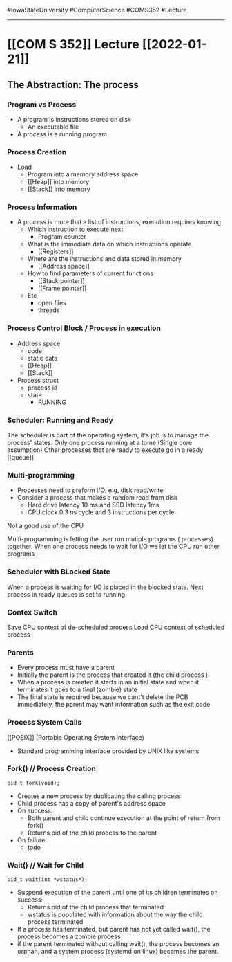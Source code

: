 #IowaStateUniversity
#ComputerScience
#COMS352
#Lecture

---

# [[COM S 352]] Lecture [[2022-01-21]]

## The Abstraction: The process 

### Program  vs Process 

- A program is instructions stored on disk 
	- An executable file 
- A process is a running program 

### Process Creation
- Load
	- Program into a memory address space 
	-  [[Heap]] into memory 
	-  [[Stack]] into memory 

### Process Information 
- A process is more that a list of instructions, execution requires knowing 
	- Which instruction to execute next 
		- Program counter 
	- What is the immediate data on which instructions operate 
		- [[Registers]]
	- Where are the instructions and data stored in memory 
		- [[Address space]] 
	- How to find parameters of current functions 
		- [[Stack pointer]] 
		- [[Frame pointer]]
	- Etc 
		- open files 
		- threads 
### Process Control Block / Process in execution
- Address space 
	- code
	- static data
	- [[Heap]] 
	- [[Stack]]
- Process struct 
	- process id 
	- state 
		- RUNNING
		
### Scheduler: Running and Ready 

The scheduler is part of the operating system, it's job is to manage the process' states. Only one process running at a tome (Single core assumption)
Other processes that are ready to execute go in a ready [[queue]]

### Multi-programming 

- Processes need to preform I/O, e.g, disk read/write
- Consider a process that makes a random read from disk 
	- Hard drive latency 10 ms and SSD latency 1ms
	- CPU clock 0.3 ns cycle and 3 instructions per cycle 

Not a good use of the CPU

Multi-programming is letting the user run mutiple programs ( processes) together. 
When one process needs to wait for I/O we let the CPU run other programs 

### Scheduler with BLocked State

When a process is waiting for I/O is placed in the blocked state. Next process in ready queues is set to running

### Contex Switch 

Save CPU context of de-scheduled process 
Load CPU context of scheduled process 

### Parents 

- Every process must have a parent 
- Initially the parent is the process that created it (the child process )
- When a process is created it starts in an initial state and when it terminates it goes to a final (zombie) state
- The final state is required because we cant't delete the PCB immediately, the parent may want information such as the exit code 

### Process System Calls 

[[POSIX]] (Portable Operating System Interface)
- Standard programming interface provided by UNIX like systems 

### Fork() // Process Creation 

```pid_t fork(void);```

- Creates a new process by duplicating the calling process 
- Child process has a copy of parent's address space 
- On success: 
	- Both parent and child continue execution at the point of return from fork()
	- Returns pid of the child process to the parent 
- On failure
	- todo 

### Wait() // Wait for Child 

```pid_t wait(int *wstatus*);```

- Suspend execution of the parent until one of its children terminates on success:
	- Returns pid of the child process that terminated 
	- wstatus is populated with information about the way the child process terminated 
- If a process has terminated, but parent has not yet called wait(), the process becomes a zombie process 
- if the parent terminated without calling wait(), the process becomes an orphan, and a system process (systemd on linux) becomes the parent.

